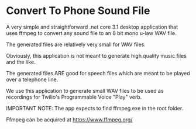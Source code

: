 # Convert To Phone Sound File

A very simple and straightforward .net core 3.1 desktop application that uses ffmpeg to convert any sound file to an 8 bit mono u-law WAV file.

The generated files are relatively very small for WAV files.

Obviously, this application is not meant to generate high quality music files and the like.

The generated files ARE good for speech files which are meant to be played over a telephone line.

We use this application to generate small WAV files to be used as recordings for Twilio's Programmable Voice "Play" verb.


IMPORTANT NOTE: The app expects to find ffmpeg.exe in the root folder.

Ffmpeg can be acquired at https://www.ffmpeg.org/
